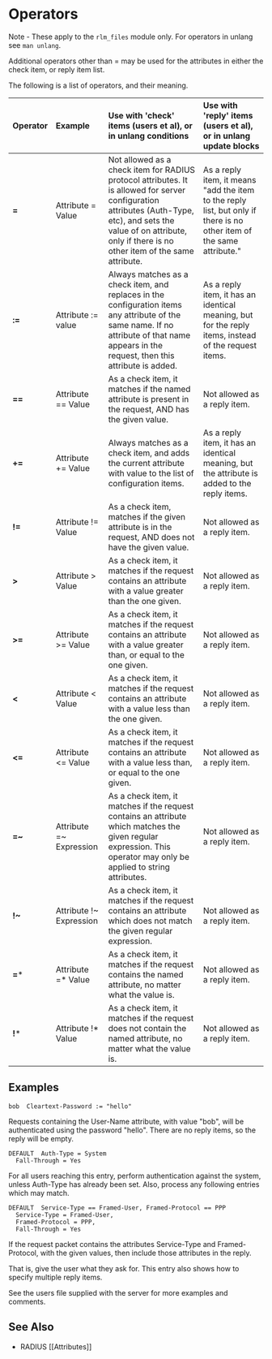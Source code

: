 Operators
=========

Note - These apply to the ``rlm_files`` module only.  For operators in unlang see ``man unlang``.

Additional operators other than = may be used for the attributes in either the check item, or reply item list.

The following is a list of operators, and their meaning.

| Operator |         Example         |  Use with 'check' items (users et al), or in unlang conditions                                                                                                                                                            |  Use with 'reply' items (users et al), or in unlang update blocks      |
|----------|:------------------------|:--------------------------------------------------------------------------------------------------------------------------------------------------------------------------------------------------------------------------|:-----------------------------------------------------------------------|
| **=**    | Attribute = Value       | Not allowed as a check item for RADIUS protocol attributes. It is allowed for server configuration attributes (Auth-Type, etc), and sets the value of on attribute, only if there is no other item of the same attribute. | As a reply item, it means "add the item to the reply list, but only if there is no other item of the same attribute."|
| **:=**   | Attribute := value      | Always matches as a check item, and replaces in the configuration items any attribute of the same name. If no attribute of that name appears in the request, then this  attribute is added.                               | As a reply item, it has an identical meaning, but for the reply items, instead of the request items.  |
| **==**   | Attribute == Value      | As a check item, it matches if the named attribute is present in the request, AND has the given value.                                                                                                                    | Not allowed as a reply item.    
| **+=**   | Attribute += Value      | Always matches as a check item, and adds the current attribute with value to the list of configuration items.                                                                                                             | As a reply item, it has an identical meaning, but the attribute is added to the reply items.    |
| **!=**   | Attribute != Value      | As a check item, matches if the given attribute is in the request, AND does not have the given value.                                                                                                                     | Not allowed as a reply item.   |
| **>**    | Attribute > Value       | As a check item, it matches if the request contains an attribute with a value greater than the one given.                                                                                                                 | Not allowed as a reply item.   |
| **>=**   | Attribute >= Value      | As a check item, it matches if the request contains an attribute with a value greater than, or equal to the one given.                                                                                                    | Not allowed as a reply item.   |
| **<**    | Attribute < Value       | As a check item, it matches if the request contains an attribute with a value less than the one given.                                                                                                                    | Not allowed as a reply item.   |
| **<=**   | Attribute <= Value      | As a check item, it matches if the request contains an attribute with a value less than, or equal to the one given.                                                                                                       | Not allowed as a reply item.   |
| **=~**   | Attribute =~ Expression | As a check item, it matches if the request contains an attribute which matches the given regular expression. This operator may only be applied to string attributes.                                                      | Not allowed as a reply item.   |
| **!~**   | Attribute !~ Expression | As a check item, it matches if the request contains an attribute which does not match the given regular expression.                                                                                                       | Not allowed as a reply item.   |
| **=***   | Attribute =* Value      | As a check item, it matches if the request contains the named  attribute, no matter what the value is.                                                                                                                    | Not allowed as a reply item.   |
| **!***   | Attribute !* Value      | As a check item, it matches if the request does not contain the named attribute, no matter what the value is.                                                                                                             | Not allowed as a reply item.   |

Examples
--------

    bob  Cleartext-Password := "hello"

Requests containing the User-Name attribute, with value "bob", will be authenticated using the password "hello".  There are no reply items, so the reply will be empty. 

    DEFAULT  Auth-Type = System
      Fall-Through = Yes

For all users reaching this entry, perform authentication against the system, unless Auth-Type has already been set.  Also, process any following entries which may match. 

    DEFAULT  Service-Type == Framed-User, Framed-Protocol == PPP
      Service-Type = Framed-User,
      Framed-Protocol = PPP,
      Fall-Through = Yes

If the request packet contains the attributes Service-Type and Framed-Protocol, with the given values, then include those attributes in the reply.

That is, give the user what they ask for.  This entry also shows how to specify multiple reply items.

See the users file supplied with the server for more examples and comments.

See Also
--------

* RADIUS [[Attributes]]
